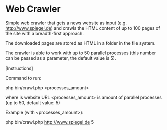 # Web Crawler

 Simple web crawler that gets a news website as input (e.g. http://www.spiegel.de)
and crawls the HTML content of up to 100 pages of the site with a breadth-first approach.
 
 The downloaded pages are stored as HTML in a folder in the file system.
 
 The crawler is able to work with up to 50 parallel processes
(this number can be passed as a parameter, the default value is 5).

[Instructions]

Command to run:

php bin/crawl.php <url> <processes_amount>

where <url> is website URL
      <processes_amount> is amount of parallel processes (up to 50, default value: 5)

Example (with <processes_amount>):

php bin/crawl.php http://www.spiegel.de 5
